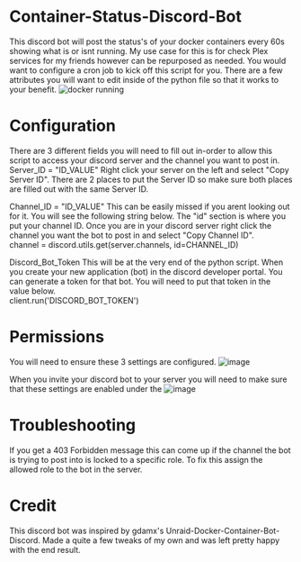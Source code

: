 # Container-Status-Discord-Bot
This discord bot will post the status's of your docker containers every 60s showing what is or isnt running. My use case for this is for check Plex services for my friends however can be repurposed as needed. You would want to configure a cron job to kick off this script for you. There are a few attributes you will want to edit inside of the python file so that it works to your benefit. 
![docker running](https://github.com/zanthium/Container-Status-Discord-Bot/assets/57977418/d2f5f65e-9b2a-4c1d-8cd4-1ab8237ed264)

# Configuration
There are 3 different fields you will need to fill out in-order to allow this script to access your discord server and the channel you want to post in.
Server_ID = "ID_VALUE"
Right click your server on the left and select "Copy Server ID". There are 2 places to put the Server ID so make sure both places are filled out with the same Server ID.

Channel_ID = "ID_VALUE"
This can be easily missed if you arent looking out for it. You will see the following string below. The "id" section is where you put your channel ID. Once you are in your discord server right click the channel you want the bot to post in and select "Copy Channel ID".
<br> channel = discord.utils.get(server.channels, id=CHANNEL_ID)

Discord_Bot_Token
This will be at the very end of the python script. When you create your new application (bot) in the discord developer portal. You can generate a token for that bot. You will need to put that token in the value below.
<br> client.run('DISCORD_BOT_TOKEN')

# Permissions
You will need to ensure these 3 settings are configured.
![image](https://github.com/zanthium/Container-Status-Discord-Bot/assets/57977418/aa2c5741-ee85-4ef0-b272-28438a8232c9)

When you invite your discord bot to your server you will need to make sure that these settings are enabled under the 
![image](https://github.com/zanthium/Container-Status-Discord-Bot/assets/57977418/9b58a7be-4d86-4a01-bab0-1d082b51c141)

# Troubleshooting
If you get a 403 Forbidden message this can come up if the channel the bot is trying to post into is locked to a specific role. To fix this assign the allowed role to the bot in the server.

# Credit
This discord bot was inspired by gdamx's Unraid-Docker-Container-Bot-Discord. Made a quite a few tweaks of my own and was left pretty happy with the end result.
